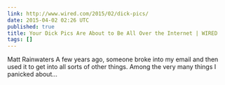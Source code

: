 ```yaml
---
link: http://www.wired.com/2015/02/dick-pics/
date: 2015-04-02 02:26 UTC
published: true
title: Your Dick Pics Are About to Be All Over the Internet | WIRED
tags: []
---
```


Matt Rainwaters
A few years ago, someone broke into my email and then used it to get into all sorts of other things. Among the very many things I panicked about…
